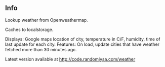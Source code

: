 ## Info
Lookup weather from Openweathermap.

Caches to localstorage.

Displays: Google maps location of city, temperature in C/F, humidity, time of last update for each city.
Features: On load, update cities that have weather fetched more than 30 minutes ago.

Latest version available at http://code.randomlysa.com/weather
